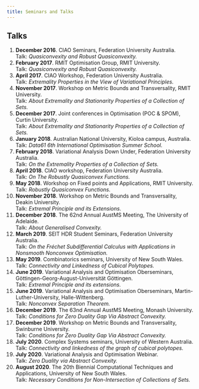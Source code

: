```yaml
---
title: Seminars and Talks
---
```


## Talks

1. **December 2016**. CIAO Seminars, Federation University Australia.\
Talk: *Quasiconvexity and Robust Quasiconvexity.*
1. **February 2017**. RMIT Optimisation Group, RMIT University.\
Talk: *Quasiconvexity and Robust Quasiconvexity.*
1. **April 2017**. CIAO Workshop, Federation University Australia.\
Talk: *Extremality Properties in the View of Variational Principles.*
1. **November 2017**. Workshop on Metric Bounds and Transversality, RMIT University.\
Talk: *About Extremality and Stationarity Properties of a Collection of Sets.*
1. **December 2017**. Joint conferences in Optimisation (POC & SPOM), Curtin University.\
Talk: *About Extremality and Stationarity Properties of a Collection of Sets.*
1. **January 2018**. Australian National University, Kioloa campus, Australia.\
Talk: *Data61 6th International Optimisation Summer School.*
1. **February 2018**. Variational Analysis Down Under, Federation University Australia.\
Talk: *On the Extremality Properties of a Collection of Sets.*
1. **April 2018**. CIAO workshop, Federation University Australia.\
Talk: *On The Robustly Quasiconvex Functions.*
1. **May 2018**. Workshop on Fixed points and Applications, RMIT University.
Talk: *Robustly Quasiconvex Functions.*
1. **November 2018**. Workshop on Metric Bounds and Transversality, Deakin University.\
Talk: *Extremal Principle and its Extensions.*
1. **December 2018**. The 62nd Annual AustMS Meeting, The University of Adelaide.\
Talk: *About Generalised Convexity.*
1. **March 2019**. SEIT HDR Student Seminars, Federation University Australia.\
Talk: *On the Fréchet Subdifferential Calculus with Applications in Nonsmooth Nonconvex Optimisation.*
1. **May 2019**. Combinatorics seminars, University of New South Wales.\
Talk: *Connectivity and Linkedness of Cubical Polytopes.*
1. **June 2019**. Variational Analysis and Optimisation Oberseminars, Göttingen-Georg-August-Universität Göttingen.\
Talk: *Extremal Principle and its extensions.*
1. **June 2019**. Variational Analysis and Optimisation Oberseminars, Martin-Luther-University, Halle-Wittenberg.\
Talk: *Nonconvex Separation Theorem.*
1. **December 2019**. The 63nd Annual AustMS Meeting, Monash University.\
Talk: *Conditions for Zero Duality Gap Via Abstract Convexity.*
1. **December 2019**. Workshop on Metric Bounds and Transversality, Swinburne University.\
Talk: *Conditions for Zero Duality Gap Via Abstract Convexity.*
1. **July 2020**. Complex Systems seminars, University of Western Australia.\
Talk: *Connectivity and linkedness of the graph of cubical polytopes.*
1. **July 2020**. Variational Analysis and Optimisation Webinar.\
Talk: *Zero Duality via Abstract Convexity.*
1. **August 2020**. The 20th Biennial Computational Techniques and Applications, University of New South Wales.\
Talk: *Necessary Conditions for Non-Intersection of Collections of Sets.*
